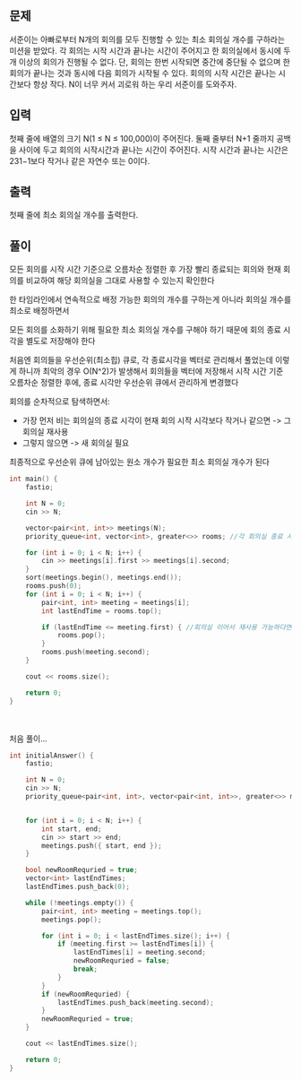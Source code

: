 ## 문제
서준이는 아빠로부터 N개의 회의를 모두 진행할 수 있는 최소 회의실 개수를 구하라는 미션을 받았다. 각 회의는 시작 시간과 끝나는 시간이 주어지고 한 회의실에서 동시에 두 개 이상의 회의가 진행될 수 없다. 단, 회의는 한번 시작되면 중간에 중단될 수 없으며 한 회의가 끝나는 것과 동시에 다음 회의가 시작될 수 있다. 회의의 시작 시간은 끝나는 시간보다 항상 작다. N이 너무 커서 괴로워 하는 우리 서준이를 도와주자.

## 입력
첫째 줄에 배열의 크기 N(1 ≤ N ≤ 100,000)이 주어진다. 둘째 줄부터 N+1 줄까지 공백을 사이에 두고 회의의 시작시간과 끝나는 시간이 주어진다. 시작 시간과 끝나는 시간은 231−1보다 작거나 같은 자연수 또는 0이다.

## 출력
첫째 줄에 최소 회의실 개수를 출력한다.

## 풀이

모든 회의를 시작 시간 기준으로 오름차순 정렬한 후 가장 빨리 종료되는 회의와 현재 회의를 비교하여 해당 회의실을 그대로 사용할 수 있는지 확인한다

한 타임라인에서 연속적으로 배정 가능한 회의의 개수를 구하는게 아니라 회의실 개수를 최소로 배정하면서

모든 회의를 소화하기 위해 필요한 최소 회의실 개수를 구해야 하기 때문에 회의 종료 시각을 별도로 저장해야 한다

처음엔 회의들을 우선순위(최소힙) 큐로, 각 종료시각을 벡터로 관리해서 풀었는데 이렇게 하니까 최악의 경우 O(N^2)가 발생해서
회의들을 벡터에 저장해서 시작 시간 기준 오름차순 정렬한 후에, 종료 시각만 우선순위 큐에서 관리하게 변경했다

회의를 순차적으로 탐색하면서:
- 가장 먼저 비는 회의실의 종료 시각이 현재 회의 시작 시각보다 작거나 같으면 -> 그 회의실 재사용
- 그렇지 않으면 -> 새 회의실 필요

최종적으로 우선순위 큐에 남아있는 원소 개수가 필요한 최소 회의실 개수가 된다

```C++
int main() {
	fastio;

	int N = 0;
	cin >> N;

	vector<pair<int, int>> meetings(N);
	priority_queue<int, vector<int>, greater<>> rooms; //각 회의실 종료 시각

	for (int i = 0; i < N; i++) {
		cin >> meetings[i].first >> meetings[i].second;
	}
	sort(meetings.begin(), meetings.end());
	rooms.push(0);
	for (int i = 0; i < N; i++) {
		pair<int, int> meeting = meetings[i];
		int lastEndTime = rooms.top();

		if (lastEndTime <= meeting.first) { //회의실 이어서 재사용 가능하다면
			rooms.pop();
		}
		rooms.push(meeting.second);
	}

	cout << rooms.size();

	return 0;
}
```

<br><br>
처음 풀이...
```C++
int initialAnswer() {
	fastio;

	int N = 0;
	cin >> N;
	priority_queue<pair<int, int>, vector<pair<int, int>>, greater<>> meetings;


	for (int i = 0; i < N; i++) {
		int start, end;
		cin >> start >> end;
		meetings.push({ start, end });
	}

	bool newRoomRequried = true;
	vector<int> lastEndTimes;
	lastEndTimes.push_back(0);

	while (!meetings.empty()) {
		pair<int, int> meeting = meetings.top();
		meetings.pop();

		for (int i = 0; i < lastEndTimes.size(); i++) {
			if (meeting.first >= lastEndTimes[i]) {
				lastEndTimes[i] = meeting.second;
				newRoomRequried = false;
				break;
			}
		}
		if (newRoomRequried) {
			lastEndTimes.push_back(meeting.second);
		}
		newRoomRequried = true;
	}

	cout << lastEndTimes.size();

	return 0;
}
```


